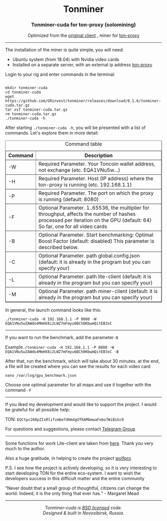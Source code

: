 <h1 align="center">Tonminer</h1>
<h3 align="center">Tonminer-cuda for ton-proxy (solomining)</h3>
<p align="center">Optimized from the <a href="https://github.com/tontechio/pow-miner-gpu">original client</a> ,
miner for <a href="https://github.com/GRinvest/ton-proxy">ton-proxy</a> </p>
<hr />
<p>The installation of the miner is quite simple, you will need:</p>
<ul>
 <li>Ubuntu system (from 18.04) with Nvidia video cards</li>
 <li>Installed on a separate server, with an external ip address <a href="https://github.com/GRinvest/ton-proxy">ton-proxy</a></li>
</ul>
<p> Login to your rig and enter commands in the terminal:</p>
<pre><code>
mkdir tonminer-cuda
cd tonminer-cuda
wget https://github.com/GRinvest/tonminer/releases/download/0.1.6/tonminer-cuda.tar.gz
tar xvf tonminer-cuda.tar.gz
rm tonminer-cuda.tar.gz
./tonminer-cuda -h
</code></pre>
<p>After starting <code>./tonminer-cuda -h</code>, you will be presented with a list of commands. Let's explore them in more detail:</p>

<table border="1">
   <caption>Command table</caption>
   <tr>
    <th>Command</th>
    <th>Description</th>
   </tr>
   <tr><td>-W</td><td>Required Parameter. Your Toncoin wallet address, not exchange (etc. EQA1VNu5w...)</td></tr>
   <tr><td>-H</td><td>Required Parameter. Host (IP address) where the ton-proxy is running (etc. 192.168.1.1)</td></tr>
   <tr><td>-P</td><td>Required Parameter. The port on which the proxy is running (default: 8080)</td></tr>
   <tr><td>-F</td><td>Optional Parameter. 1..65536, the multiplier for throughput, affects the number of hashes processed per iteration on the GPU (default: 64) So far, one for all video cards</td></tr>
   <tr><td>-B</td><td>Optional Parameter. Start benchmarking: Optimal Boost Factor (default: disabled) This parameter is described below.</td></tr>
   <tr><td>-C</td><td>Optional Parameter. path global.config.json (default: it is already in the program but you can specify your)</td></tr>
   <tr><td>-L</td><td>Optional Parameter. path lite-client (default: it is already in the program but you can specify your)</td></tr>
   <tr><td>-M</td><td>Optional Parameter. path miner-client (default: it is already in the program but you can specify your)</td></tr>
</table>
<p>In general, the launch command looks like this:</p>
<pre><code>./tonminer-cuda -H 192.168.1.1 -P 8080 -W EQA1VNu5wZAWdo4MmHX8i2LWZ7mFmyu6BCh0KbwmQitEB3xC</code></pre>
<hr />
<p>If you want to run the benchmark, add the parameter<code>-B</code></p>
<p>Example<code>./tonminer-cuda -H 192.168.1.1 -P 8080 -W EQA1VNu5wZAWdo4MmHX8i2LWZ7mFmyu6BCh0KbwmQitEB3xC -B</code></p>
<p>After that, run the benchmark, which will take about 30 minutes. at the end, a file will be created where you can see the results for each video card</p>
<pre><code>nano /var/log/gpu_benchmark.json</code></pre>
<p>Choose one optimal parameter for all maps and use it together with the command <code>-F</code></p>
<hr />
<p>If you liked my development and would like to support the project. I would be grateful for all possible help:</p>
<p>TON: <code>EQCtpc260pZIxRlifzmbefdHm4gUTKAMbmwaFebo7WiBiGc9</code></p>
<p>For questions and suggestions, please contact <a href="https://t.me/tonsolominingdev">Telegram Group</a></p>
<hr />
<p>Some functions for work Lite-client are taken from <a href="https://github.com/igroman787/mytonctrl">here</a>. Thank you very much to the author.</p>
<p>Also a huge gratitude, in helping to create the project <a href="https://github.com/wolfpro/">wolfpro</a></p>
<p>P.S. I see how the project is actively developing, so it is very interesting to start developing TON for the entire eco-system. I want to wish the developers success in this difficult matter and the entire community </p>
<p><q>Never doubt that a small group of thoughtful, citizens can change the world. Indeed, it is the only thing that ever has.</q> - Margaret Mead</p>
<hr />
<p align="center"><i>Tonminer-cuda is <a href="https://github.com/GRinvest/tonminer/blob/master/LICENSE.md">BSD licensed</a> code.<br/>Designed & built in Novosibirsk, Russia.</i></p>


